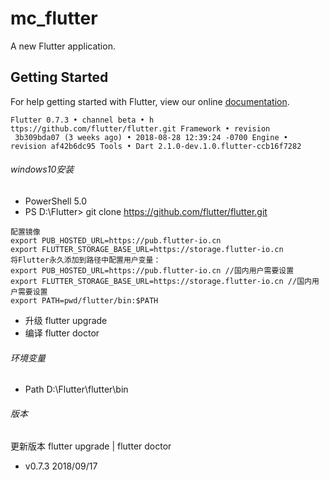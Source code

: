 # mc_flutter

A new Flutter application.

## Getting Started

For help getting started with Flutter, view our online
[documentation](https://flutter.io/).

```
Flutter 0.7.3 • channel beta • h
ttps://github.com/flutter/flutter.git Framework • revision
 3b309bda07 (3 weeks ago) • 2018-08-28 12:39:24 -0700 Engine • 
revision af42b6dc95 Tools • Dart 2.1.0-dev.1.0.flutter-ccb16f7282
```
###### windows10安装
 * PowerShell 5.0
 * PS D:\Flutter> git clone https://github.com/flutter/flutter.git
 ```
配置镜像
export PUB_HOSTED_URL=https://pub.flutter-io.cn
export FLUTTER_STORAGE_BASE_URL=https://storage.flutter-io.cn
将Flutter永久添加到路径中配置用户变量：
export PUB_HOSTED_URL=https://pub.flutter-io.cn //国内用户需要设置
export FLUTTER_STORAGE_BASE_URL=https://storage.flutter-io.cn //国内用户需要设置
export PATH=pwd/flutter/bin:$PATH
```
*  升级 flutter upgrade
*  编译 flutter doctor
   
###### 环境变量

*  Path  D:\Flutter\flutter\bin

###### 版本

 更新版本 flutter upgrade  | flutter doctor


*  v0.7.3 2018/09/17
